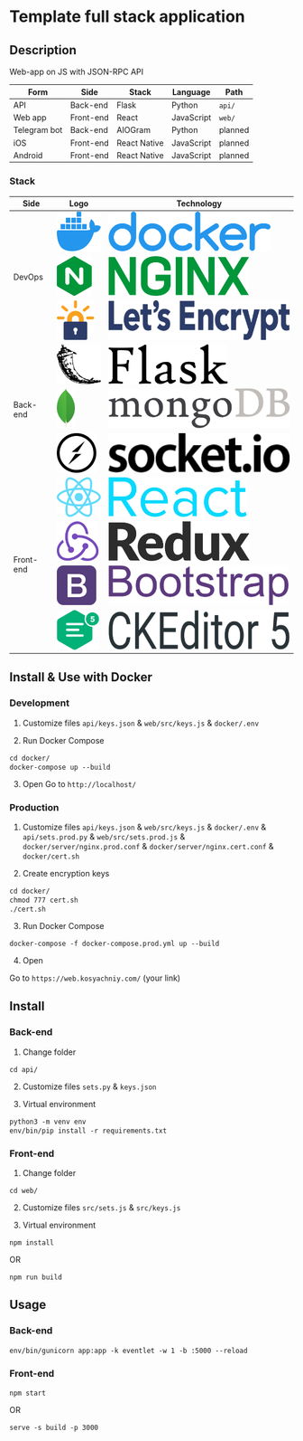 # Template full stack application
## Description
Web-app on JS with JSON-RPC API

Form | Side | Stack | Language | Path
---|---|---|---|---
API | Back-end | Flask | Python | ``` api/ ```
Web app | Front-end | React | JavaScript | ``` web/ ```
Telegram bot | Back-end | AIOGram | Python | planned
iOS | Front-end | React Native | JavaScript | planned
Android | Front-end | React Native | JavaScript | planned

### Stack
<table>
	<thead>
		<tr>
			<th>Side</th>
			<th>Logo</th>
			<th>Technology</th>
		</tr>
	</thead>
	<tbody>
		<tr>
			<td rowspan="3">DevOps</td>
			<td><img src="re/img/docker_logo.png" alt="Docker" height="70" /></td>
			<td><img src="re/img/docker_name.png" alt="Docker" height="70" /></td>
		</tr>
		<tr>
			<td><img src="re/img/nginx_logo.png" alt="NGINX" height="70" /></td>
			<td><img src="re/img/nginx_name.png" alt="NGINX" height="70" /></td>
		</tr>
		<tr>
			<td><img src="re/img/letsencrypt_logo.png" alt="Let's Encrypt" height="70" /></td>
			<td><img src="re/img/letsencrypt_name.png" alt="Let's Encrypt" height="70" /></td>
		</tr>
		<tr>
			<td rowspan="3">Back-end</td>
			<td><img src="re/img/flask_logo.png" alt="Flask" height="70" /></td>
			<td><img src="re/img/flask_name.png" alt="Flask" height="70" /></td>
		</tr>
		<tr>
			<td><img src="re/img/mongodb_logo.png" alt="MongoDB" height="70" /></td>
			<td><img src="re/img/mongodb_name.png" alt="MongoDB" height="70" /></td>
		</tr>
		<tr>
			<td><img src="re/img/socketio_logo.png" alt="Socket.IO" height="70" /></td>
			<td><img src="re/img/socketio_name.png" alt="Socket.IO" height="70" /></td>
		</tr>
		<tr>
			<td rowspan="4">Front-end</td>
			<td><img src="re/img/reactjs_logo.png" alt="ReactJS" height="70" /></td>
			<td><img src="re/img/reactjs_name.png" alt="ReactJS" height="70" /></td>
		</tr>
		<tr>
			<td><img src="re/img/redux_logo.png" alt="Redux" height="70" /></td>
			<td><img src="re/img/redux_name.png" alt="Redux" height="70" /></td>
		</tr>
		<tr>
			<td><img src="re/img/bootstrap_logo.png" alt="Bootstrap 4" height="70" /></td>
			<td><img src="re/img/bootstrap_name.png" alt="Bootstrap 4" height="70" /></td>
		</tr>
		<tr>
			<td><img src="re/img/ckeditor_logo.png" alt="CKEditor 5" height="70" /></td>
			<td><img src="re/img/ckeditor_name.png" alt="CKEditor 5" height="70" /></td>
		</tr>
	</tbody>
</table>

## Install & Use with Docker
### Development
1. Customize files ``` api/keys.json ``` & ``` web/src/keys.js ``` & ``` docker/.env ```

2. Run Docker Compose
```
cd docker/
docker-compose up --build
```

3. Open
Go to ``` http://localhost/ ```

### Production
1. Customize files ``` api/keys.json ``` & ``` web/src/keys.js ``` & ``` docker/.env ``` & ``` api/sets.prod.py ``` & ``` web/src/sets.prod.js ``` & ``` docker/server/nginx.prod.conf ``` & ``` docker/server/nginx.cert.conf ``` & ``` docker/cert.sh ```

2. Create encryption keys
```
cd docker/
chmod 777 cert.sh
./cert.sh
```

3. Run Docker Compose
```
docker-compose -f docker-compose.prod.yml up --build
```

4. Open

Go to ``` https://web.kosyachniy.com/ ``` (your link)

## Install
### Back-end
1. Change folder
```
cd api/
```

2. Customize files ``` sets.py ``` & ``` keys.json ```

3. Virtual environment
```
python3 -m venv env
env/bin/pip install -r requirements.txt
```

### Front-end
1. Change folder
```
cd web/
```

2. Customize files ``` src/sets.js ``` & ``` src/keys.js ```

3. Virtual environment
```
npm install
```

OR

```
npm run build
```

## Usage
### Back-end
```
env/bin/gunicorn app:app -k eventlet -w 1 -b :5000 --reload
```

### Front-end
```
npm start
```

OR

```
serve -s build -p 3000
```